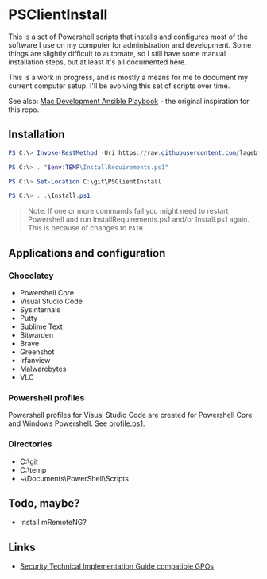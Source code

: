 # PSClientInstall

This is a set of Powershell scripts that installs and configures most of the software I use on my computer for administration and development. Some things are slightly difficult to automate, so I still have some manual installation steps, but at least it's all documented here.

This is a work in progress, and is mostly a means for me to document my current computer setup. I'll be evolving this set of scripts over time.

See also:
[Mac Development Ansible Playbook](https://github.com/geerlingguy/mac-dev-playbook) - the original inspiration for this repo.

## Installation

```powershell
PS C:\> Invoke-RestMethod -Uri https://raw.githubusercontent.com/lagebj/PSClientInstall/master/scripts/InstallRequirements.ps1 -OutFile "$env:TEMP\InstallRequirements.ps1"

PS C:\> . "$env:TEMP\InstallRequirements.ps1"

PS C:\> Set-Location C:\git\PSClientInstall

PS C:\> . .\Install.ps1
```

> Note: If one or more commands fail you might need to restart Powershell and run InstallRequirements.ps1 and/or Install.ps1 again. This is because of changes to `PATH`.

## Applications and configuration

### Chocolatey

- Powershell Core
- Visual Studio Code
- Sysinternals
- Putty
- Sublime Text
- Bitwarden
- Brave
- Greenshot
- Irfanview
- Malwarebytes
- VLC

### Powershell profiles

Powershell profiles for Visual Studio Code are created for Powershell Core and Windows Powershell. See [profile.ps1](files/profile.ps1).

### Directories

- C:\git
- C:\temp
- ~\Documents\PowerShell\Scripts

## Todo, maybe?

- Install mRemoteNG?

## Links

- [Security Technical Implementation Guide compatible GPOs](https://public.cyber.mil/stigs/gpo/)